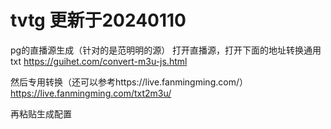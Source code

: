 # tvtg 更新于20240110

pg的直播源生成（针对的是范明明的源）
打开直播源，打开下面的地址转换通用txt
https://guihet.com/convert-m3u-js.html

然后专用转换（还可以参考https://live.fanmingming.com/）
https://live.fanmingming.com/txt2m3u/

再粘贴生成配置
